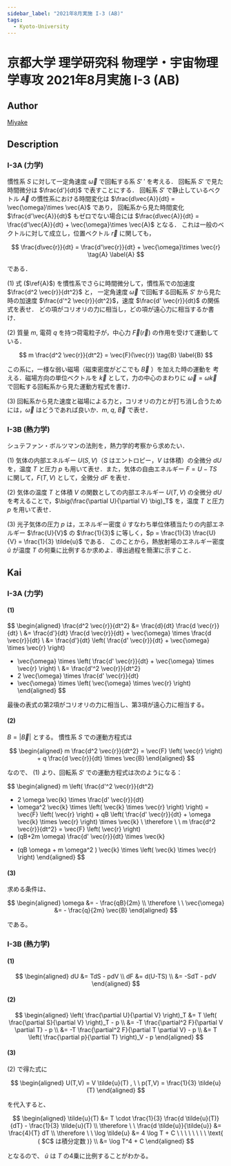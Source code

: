 ```yaml
---
sidebar_label: "2021年8月実施 I-3 (AB)"
tags:
  - Kyoto-University
---
```

# 京都大学 理学研究科 物理学・宇宙物理学専攻 2021年8月実施 I-3 (AB)

## **Author**
[Miyake](https://miyake.github.io/exams/index.html)

## **Description**
### I-3A (力学)
慣性系 $S$ に対して一定角速度 $\vec{\omega}$ で回転する系 $S'$ ′ を考える．
回転系 $S'$ で見た時間微分は $\frac{d'}{dt}$ で表すことにする．
回転系 $S'$ で静止しているベクトル $\vec{A}$ の慣性系における時間変化は $\frac{d\vec{A}}{dt} = \vec{\omega}\times \vec{A}$ であり，
回転系から見た時間変化 $\frac{d'\vec{A}}{dt}$ もゼロでない場合には $\frac{d\vec{A}}{dt} = \frac{d'\vec{A}}{dt} + \vec{\omega}\times \vec{A}$  となる．
これは一般のベクトルに対して成立し，位置ベクトル $\vec{r}$ に関しても，

$$
\frac{d\vec{r}}{dt} = \frac{d'\vec{r}}{dt} + \vec{\omega}\times \vec{r} \tag{A} \label{A}
$$

である．

(1) 式 ($\ref{A}$) を慣性系でさらに時間微分して，慣性系での加速度 $\frac{d^2 \vec{r}}{dt^2}$ と，
一定角速度 $\vec{\omega}$ で回転する回転系 $S'$ から見た時の加速度 $\frac{d'^2 \vec{r}}{dt^2}$，速度 $\frac{d' \vec{r}}{dt}$ の関係式を表せ．
どの項がコリオリの力に相当し，どの項が遠心力に相当するか書け．

(2) 質量 $m$, 電荷 $q$ を持つ荷電粒子が，中心力 $\vec{F}(\vec{r})$ の作用を受けて運動している．

$$
m \frac{d^2 \vec{r}}{dt^2} = \vec{F}(\vec{r}) \tag{B} \label{B}
$$

この系に，一様な弱い磁場（磁束密度がどこでも $\vec{B}$ ）を加えた時の運動を
考える．磁場方向の単位ベクトルを $\vec{k}$ として，力の中心のまわりに $\vec{\omega} = \omega \vec{k}$
で回転する回転系から見た運動方程式を書け．

(3) 回転系から見た速度と磁場による力と，コリオリの力とが打ち消し合うため
には，$\vec{\omega}$ はどうであれば良いか．$m$, $q$, $\vec{B}$ で表せ．

### I-3B (熱力学)
シュテファン・ボルツマンの法則を，熱力学的考察から求めたい．

(1) 気体の内部エネルギー $U(S, V)$（$S$ はエントロピー，$V$ は体積）の全微分 $dU$
を，温度 $T$ と圧力 $p$ も用いて表せ．また，気体の自由エネルギー $F = U − TS$
に関して，$F(T, V)$ として，全微分 $dF$ を表せ．

(2) 気体の温度 $T$ と体積 $V$ の関数としての内部エネルギー $U(T, V )$ の全微分
$dU$ を考えることで，$\big(\frac{\partial U}{\partial V} \big)_T$ を，温度 $T$ と圧力 $p$ を用いて表せ．

(3) 光子気体の圧力 $p$ は，エネルギー密度 $\tilde{u}$ すなわち単位体積当たりの内部エネルギー $\frac{U}{V}$ の $\frac{1}{3}$ に等しく，$p = \frac{1}{3} \frac{U}{V} = \frac{1}{3} \tilde{u}$ である．
このことから，熱放射場のエネルギー密度 $\tilde{u}$ が温度 $T$ の何乗に比例するか求めよ．導出過程を簡潔に示すこと．


## **Kai**
### I-3A (力学)
#### (1)

$$
\begin{aligned}
\frac{d^2 \vec{r}}{dt^2}
&= \frac{d}{dt} \frac{d \vec{r}}{dt}
\\
&= \frac{d'}{dt} \frac{d \vec{r}}{dt} + \vec{\omega} \times \frac{d \vec{r}}{dt}
\\
&= \frac{d'}{dt} \left( \frac{d' \vec{r}}{dt} + \vec{\omega} \times \vec{r} \right)
+ \vec{\omega} \times \left( \frac{d' \vec{r}}{dt} + \vec{\omega} \times \vec{r} \right)
\\
&= \frac{d'^2 \vec{r}}{dt^2}
+ 2 \vec{\omega} \times \frac{d' \vec{r}}{dt}
+ \vec{\omega} \times \left( \vec{\omega} \times \vec{r} \right)
\end{aligned}
$$

最後の表式の第2項がコリオリの力に相当し、第3項が遠心力に相当する。

#### (2)
$B = |\vec{B}|$ とする。
慣性系 $S$ での運動方程式は

$$
\begin{aligned}
m \frac{d^2 \vec{r}}{dt^2}
= \vec{F} \left( \vec{r} \right) + q \frac{d \vec{r}}{dt} \times \vec{B}
\end{aligned}
$$

なので、 (1) より、回転系 $S'$ での運動方程式は次のようになる：

$$
\begin{aligned}
m \left( \frac{d'^2 \vec{r}}{dt^2}
+ 2 \omega \vec{k} \times \frac{d' \vec{r}}{dt}
+ \omega^2 \vec{k} \times \left( \vec{k} \times \vec{r} \right)
\right)
= \vec{F} \left( \vec{r} \right) + qB \left(
\frac{d' \vec{r}}{dt} + \omega \vec{k} \times \vec{r} \right) \times \vec{k}
\\
\therefore \ \ 
m \frac{d^2 \vec{r}}{dt^2}
= \vec{F} \left( \vec{r} \right)
+ (qB+2m \omega) \frac{d' \vec{r}}{dt} \times \vec{k}
- (qB \omega + m \omega^2 ) \vec{k} \times \left( \vec{k} \times \vec{r} \right)
\end{aligned}
$$

#### (3)
求める条件は、

$$
\begin{aligned}
\omega &= - \frac{qB}{2m}
\\
\therefore \ \ 
\vec{\omega} &= - \frac{q}{2m} \vec{B}
\end{aligned}
$$

である。

### I-3B (熱力学)
#### (1)

$$
\begin{aligned}
dU &= TdS - pdV
\\
dF &= d(U-TS)
\\
&= -SdT - pdV
\end{aligned}
$$

#### (2)

$$
\begin{aligned}
\left( \frac{\partial U}{\partial V} \right)_T
&= T \left( \frac{\partial S}{\partial V} \right)_T - p
\\
&= -T \frac{\partial^2 F}{\partial V \partial T} - p
\\
&= -T \frac{\partial^2 F}{\partial T \partial V} - p
\\
&= T \left( \frac{\partial p}{\partial T} \right)_V - p
\end{aligned}
$$

#### (3)
(2) で得た式に

$$
\begin{aligned}
U(T,V) = V \tilde{u}(T)
, \ \ 
p(T,V) = \frac{1}{3} \tilde{u}(T)
\end{aligned}
$$

を代入すると、

$$
\begin{aligned}
\tilde{u}(T) &= T \cdot \frac{1}{3} \frac{d \tilde{u}(T)}{dT} - \frac{1}{3} \tilde{u}(T)
\\
\therefore \ \ 
\frac{d \tilde{u}}{\tilde{u}} &= \frac{4}{T} dT
\\
\therefore \ \ 
\log \tilde{u}
&= 4 \log T + C
\ \ \ \ \ \ \ \ \text{ ( $C$ は積分定数 )}
\\
&= \log T^4 + C
\end{aligned}
$$

となるので、 $\tilde{u}$ は $T$ の4乗に比例することがわかる。